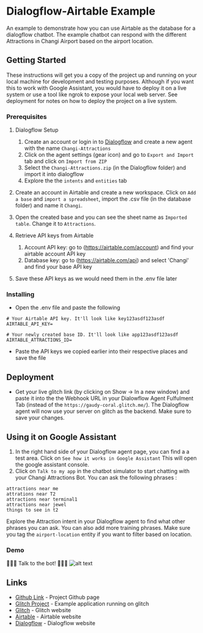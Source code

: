 # Dialogflow-Airtable Example
An example to demonstrate how you can use Airtable as the database for a dialogflow chatbot. The example chatbot can respond
with the different Attractions in Changi Airport based on the airport location. 

## Getting Started

These instructions will get you a copy of the project up and running on your local machine for development and testing purposes. Although if you want this to work with Google Assistant, you would have to deploy it on a live system or use a tool like ngrok to expose your local web server. 
See deployment for notes on how to deploy the project on a live system.

### Prerequisites

1. Dialogflow Setup
   1. Create an account or login in to [Dialogflow](https://dialogflow.com) and create a new agent with the name ```Changi-Attractions```
   2. Click on the agent settings (gear icon) and go to ```Export and Import``` tab and click on ```Import from ZIP```
   3. Select the ```Changi-Attractions.zip``` (in the Dialogflow folder) and import it into dialogflow
   4. Explore the the ```intents``` and ```entities``` tab
   
2. Create an account in Airtable and create a new workspace. Click on ```Add a base``` and ```import a spreadsheet```, import the .csv file (in the database folder) and name it ```Changi```.
3. Open the created base and you can see the sheet name as ```Imported table```. Change it to ```Attractions```.
3. Retrieve API keys from Airtable
   1. Account API key: 
   go to (https://airtable.com/account) and find your airtable account API key
   2. Database key: 
   go to (https://airtable.com/api) and select 'Changi' and find your base API key
4. Save these API keys as we would need them in the .env file later
   

### Installing

* Open the .env file and paste the following

```
# Your Airtable API key. It'll look like key123asdf123asdf
AIRTABLE_API_KEY=

# Your newly created base ID. It'll look like app123asdf123asdf
AIRTABLE_ATTRACTIONS_ID=
```
* Paste the API keys we copied earlier into their respective places and save the file

## Deployment

* Get your live glitch link (by clicking on Show -> In a new window) and paste it into the the Webhook URL 
in your Dialowflow Agent Fulfulment Tab (instead of the ```https://gaudy-coral.glitch.me/```). The Dialogflow agent will now
use your server on glitch as the backend. Make sure to save your changes.

## Using it on Google Assistant

1.  In the right hand side of your Dialogflow agent page, you can find a a test area. Click on ```See how it works in Google Assistant```
This will open the google assistant console.
2.  Click on ```Talk to my app``` in the chatbot simulator to start chatting with your Changi Attractions Bot.
You can ask the following phrases : 
```
attractions near me
attrations near T2
attractions near terminal1
attractions near jewel
things to see in t2
```
Explore the Attraction intent in your Dialogflow agent to find what other phrases you can ask. You can also add more training phrases. Make sure you
tag the ```airport-location``` entity if you want to filter based on location.

### Demo
💃💃💃 Talk to the bot! 🕺🕺🕺
![alt text][logo]

[logo]: https://cdn.glitch.com/b83fbab5-1da9-4904-9d90-9b27a994f32e%2Fchatbot-demo.gif?v=1567742893772 "Chatbot Demo"


## Links
* [Github Link](https://github.com/vishaag/dialogflow-airtable-example) - Project Github page
* [Glitch Project](https://glitch.com/edit/#!/gaudy-coral) - Example application running on glitch
* [Glitch](http://glitch.me) - Glitch website
* [Airtable](https://airtable.com) - Airtable website
* [Dialogflow](https://dialogflow.com) - Dialogflow website